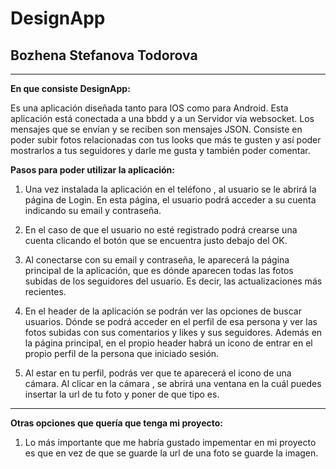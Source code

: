 # DesignApp
## Bozhena Stefanova Todorova
******************************************* 

**En que consiste DesignApp:** 

Es una aplicación diseñada tanto para IOS como para Android.
Esta aplicación está conectada a una bbdd y a un Servidor via websocket. Los mensajes que se envían y se reciben son mensajes JSON.
Consiste en poder subir fotos relacionadas con tus looks que más te gusten y así poder mostrarlos a tus seguidores y darle me gusta y también poder comentar.


**Pasos para poder utilizar la aplicación:**


1) Una vez instalada la aplicación en el teléfono , al usuario se le abrirá la página de Login. En esta página, el usuario podrá acceder a su cuenta indicando su email y contraseña. 

2) En el caso de que el usuario no esté registrado podrá crearse una cuenta clicando el botón que se encuentra justo debajo del OK.

3) Al conectarse con su email y contraseña, le aparecerá la página principal de la aplicación, que es dónde aparecen todas las fotos subidas de los seguidores del usuario.
Es decir, las actualizaciones más recientes.

4) En el header de la aplicación se podrán ver las opciones de buscar usuarios. 
 Dónde se podrá acceder en el perfil de esa persona y ver las fotos subidas con sus comentarios y likes y sus seguidores.
 Además en la página principal, en el propio header habrá un icono de entrar en el propio perfil de la persona que iniciado sesión.

5) Al estar en tu perfil, podrás ver que te aparecerá el icono de una cámara. Al clicar en la cámara ,
 se abrirá una ventana en la cuál puedes insertar la url de tu foto y poner de que tipo es.
 
************************************************************** 
**Otras opciones que quería que tenga mi proyecto:**


1) Lo más importante que me habría gustado impementar en mi proyecto es que en vez de que se guarde la url de una foto se guarde la imagen.



### 
 

